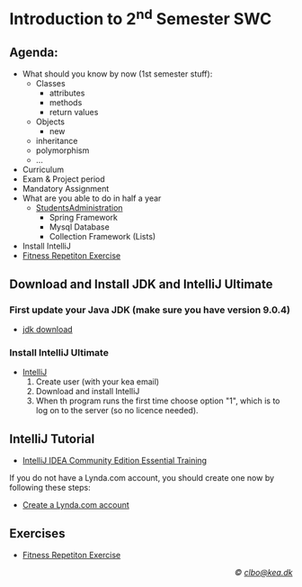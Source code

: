 # Introduction to 2<sup>nd</sup> Semester SWC
## Agenda:
* What should you know by now (1st semester stuff):
  * Classes
    * attributes
    * methods
    * return values
  * Objects
    * new
  * inheritance
  * polymorphism
  * …
* Curriculum    
* Exam & Project period
* Mandatory Assignment
* What are you able to do in half a year 
  * [StudentsAdministration](https://github.com/Dat17i/studentsadministration)
  	* Spring Framework
	* Mysql Database
	* Collection Framework (Lists)
* Install IntelliJ
* [Fitness Repetiton Exercise](https://github.com/dat17i/01_fitness_repetition_exercise)

## Download and Install JDK and IntelliJ Ultimate  

### First update your Java JDK (make sure you have version 9.0.4)  

* [jdk download](http://www.java.oracle.com)

### Install IntelliJ Ultimate 
* [IntelliJ](https://www.jetbrains.com/estore/students/)
	1. Create user (with your kea email)
	2. Download and install IntelliJ 
	3. When th program runs the first time choose option "1", which is to log on to the server (so no licence needed).

## IntelliJ Tutorial

* [IntelliJ IDEA Community Edition Essential Training](https://www.lynda.com/Java-tutorials/Welcome/486759/606148-4.html)

If you do not have a Lynda.com account, you should create one now by following these steps:

* [Create a Lynda.com account](https://docs.google.com/document/d/1jgjZbYzhcBIXUGoovvZoUYfv38ArclxE8OW4d9yvZIc/pub)

## Exercises

* [Fitness Repetiton Exercise](https://github.com/dat17i/01_fitness_repetition_exercise)



_<div align="right">&copy; clbo@kea.dk</div>_
